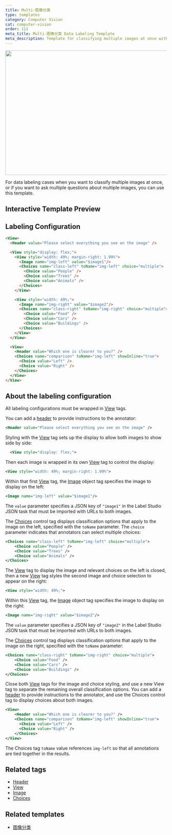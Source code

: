 ```yaml
---
title: Multi-图像分类
type: templates
category: Computer Vision
cat: computer-vision
order: 111
meta_title: Multi-图像分类 Data Labeling Template
meta_description: Template for classifying multiple images at once with Label Studio for your machine learning and data science projects.
---
```


<img src="/images/templates-misc/multi-image-classification.png" alt="" class="gif-border" width="552px" height="389px" />

For data labeling cases when you want to classify multiple images at once, or if you want to ask multiple questions about multiple images, you can use this template.

## Interactive Template Preview

<div id="main-preview"></div>

## Labeling Configuration

```html
<View>
  <Header value="Please select everything you see on the image" />

  <View style="display: flex;">
    <View style="width: 49%; margin-right: 1.99%">
      <Image name="img-left" value="$image1"/>
      <Choices name="class-left" toName="img-left" choice="multiple">
        <Choice value="People" />
        <Choice value="Trees" />
        <Choice value="Animals" />
      </Choices>
    </View>

    <View style="width: 49%;">
      <Image name="img-right" value="$image2"/>
      <Choices name="class-right" toName="img-right" choice="multiple">
        <Choice value="Food" />
        <Choice value="Cars" />
        <Choice value="Buildings" />
      </Choices>
    </View>
  </View>

  <View>
    <Header value="Which one is clearer to you?" />
    <Choices name="comparison" toName="img-left" showInline="true">
      <Choice value="Left" />
      <Choice value="Right" />
    </Choices>
  </View>
</View>
```

## About the labeling configuration

All labeling configurations must be wrapped in [View](/tags/view.html) tags.

You can add a [header](/tags/header.html) to provide instructions to the annotator:
```xml
<Header value="Please select everything you see on the image" />
```

Styling with the [View](/tags/view.html) tag sets up the display to allow both images to show side by side:
```xml
  <View style="display: flex;">
```
Then each image is wrapped in its own [View](/tags/view.html) tag to control the display:
```xml
<View style="width: 49%; margin-right: 1.99%">
```

Within that first [View](/tags/view.html) tag, the [Image](/tags/image.html) object tag specifies the image to display on the left:
```xml
<Image name="img-left" value="$image1"/>
```
The `value` parameter specifies a JSON key of `"image1"` in the Label Studio JSON task that must be imported with URLs to both images. 

The [Choices](/tags/choices.html) control tag displays classification options that apply to the image on the left, specified with the `toName` parameter. The `choice` parameter indicates that annotators can select multiple choices:
```xml
<Choices name="class-left" toName="img-left" choice="multiple">
    <Choice value="People" />
    <Choice value="Trees" />
    <Choice value="Animals" />
</Choices>
```

The [View](/tags/view.html) tag to display the image and relevant choices on the left is closed, then a new [View](/tags/view.html) tag styles the second image and choice selection to appear on the right:
```xml
<View style="width: 49%;">
```

Within this [View](/tags/view.html) tag, the [Image](/tags/image.html) object tag specifies the image to display on the right:
```xml
<Image name="img-right" value="$image2"/>
```
The `value` parameter specifies a JSON key of `"image2"` in the Label Studio JSON task that must be imported with URLs to both images. 

The [Choices](/tags/choices.html) control tag displays classification options that apply to the image on the right, specified with the `toName` parameter:
```xml
<Choices name="class-right" toName="img-right" choice="multiple">
    <Choice value="Food" />
    <Choice value="Cars" />
    <Choice value="Buildings" />
</Choices>
```

Close both [View](/tags/view.html) tags for the image and choice styling, and use a new View tag to separate the remaining overall classification options. You can add a [header](/tags/header.html) to provide instructions to the annotator, and use the Choices control tag to display choices about both images. 
```xml
<View>
    <Header value="Which one is clearer to you?" />
    <Choices name="comparison" toName="img-left" showInline="true">
      <Choice value="Left" />
      <Choice value="Right" />
    </Choices>
</View>
```
The Choices tag `toName` value references `img-left` so that all annotations are tied together in the results. 

## Related tags
- [Header](/tags/header.html)
- [View](/tags/view.html)
- [Image](/tags/image.html)
- [Choices](/tags/choices.html)

## Related templates
- [图像分类](image_classification.html)
